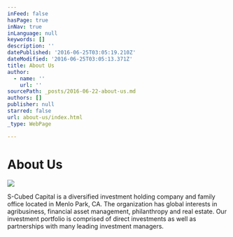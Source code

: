 ```yaml
---
inFeed: false
hasPage: true
inNav: true
inLanguage: null
keywords: []
description: ''
datePublished: '2016-06-25T03:05:19.210Z'
dateModified: '2016-06-25T03:05:13.371Z'
title: About Us
author:
  - name: ''
    url: ''
sourcePath: _posts/2016-06-22-about-us.md
authors: []
publisher: null
starred: false
url: about-us/index.html
_type: WebPage

---
```

# About Us
![](https://imgflo.herokuapp.com/graph/vahj1ThiexotieMo/4d3fb17e3ec7d7b1d0cd381a16772b27/croprotate.jpg?cropheight=3649&cropwidth=5472&degrees=0&input=https%3A%2F%2Fthe-grid-user-content.s3-us-west-2.amazonaws.com%2F7478b9a7-1901-49b3-aa1a-dbda212d195d.jpg&x=0&y=0)

S-Cubed Capital is a diversified investment holding company and family office located in Menlo Park, CA. The organization has global interests in agribusiness, financial asset management, philanthropy and real estate. Our investment portfolio is comprised of direct investments as well as partnerships with many leading investment managers.
